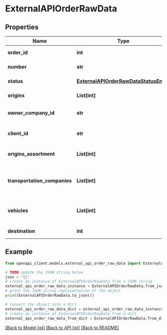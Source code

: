 # ExternalAPIOrderRawData


## Properties

Name | Type | Description | Notes
------------ | ------------- | ------------- | -------------
**order_id** | **int** | Unique identifier of the order | [readonly] 
**number** | **str** | Unique order reference number | [readonly] 
**status** | [**ExternalAPIOrderRawDataStatusEnum**](ExternalAPIOrderRawDataStatusEnum.md) | Numeric status code of the order | [readonly] 
**origins** | **List[int]** | List of origin IDs associated with this order | [readonly] 
**owner_company_id** | **str** | Unique identifier of the company that owns this order | [readonly] 
**client_id** | **str** | Unique identifier of the client company for whom this order was created | [readonly] 
**origins_assortment** | **List[int]** | IDs of origin assortments that can be used for this order | [readonly] 
**transportation_companies** | **List[int]** | The transportation companies the &#x60;client&#x60; is using for transporting assortments from &#x60;origins&#x60;to &#x60;destination&#x60; | [readonly] 
**vehicles** | **List[int]** | The vehicles that the &#x60;transportation_companies&#x60; are allowed to use for this order. | [readonly] 
**destination** | **int** | ID of the delivery destination | [readonly] 

## Example

```python
from openapi_client.models.external_api_order_raw_data import ExternalAPIOrderRawData

# TODO update the JSON string below
json = "{}"
# create an instance of ExternalAPIOrderRawData from a JSON string
external_api_order_raw_data_instance = ExternalAPIOrderRawData.from_json(json)
# print the JSON string representation of the object
print(ExternalAPIOrderRawData.to_json())

# convert the object into a dict
external_api_order_raw_data_dict = external_api_order_raw_data_instance.to_dict()
# create an instance of ExternalAPIOrderRawData from a dict
external_api_order_raw_data_from_dict = ExternalAPIOrderRawData.from_dict(external_api_order_raw_data_dict)
```
[[Back to Model list]](../README.md#documentation-for-models) [[Back to API list]](../README.md#documentation-for-api-endpoints) [[Back to README]](../README.md)


